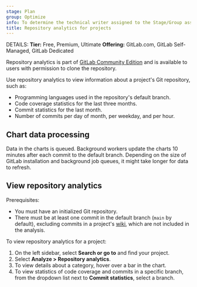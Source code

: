 ```yaml
---
stage: Plan
group: Optimize
info: To determine the technical writer assigned to the Stage/Group associated with this page, see https://handbook.gitlab.com/handbook/product/ux/technical-writing/#assignments
title: Repository analytics for projects
---
```


DETAILS:
**Tier:** Free, Premium, Ultimate
**Offering:** GitLab.com, GitLab Self-Managed, GitLab Dedicated

Repository analytics is part of [GitLab Community Edition](https://gitlab.com/gitlab-org/gitlab-foss)
and is available to users with permission to clone the repository.

Use repository analytics to view information about a project's Git repository, such as:

- Programming languages used in the repository's default branch.
- Code coverage statistics for the last three months.
- Commit statistics for the last month.
- Number of commits per day of month, per weekday, and per hour.

## Chart data processing

Data in the charts is queued.
Background workers update the charts 10 minutes after each commit to the default branch.
Depending on the size of GitLab installation and background job queues, it might take longer for data to refresh.

## View repository analytics

Prerequisites:

- You must have an initialized Git repository.
- There must be at least one commit in the default branch (`main` by default), excluding commits in a project's [wiki](../project/wiki/_index.md#track-wiki-events), which are not included in the analysis.

To view repository analytics for a project:

1. On the left sidebar, select **Search or go to** and find your project.
1. Select **Analyze > Repository analytics**.
1. To view details about a category, hover over a bar in the chart.
1. To view statistics of code coverage and commits in a specific branch, from the dropdown list next to **Commit statistics**, select a branch.
